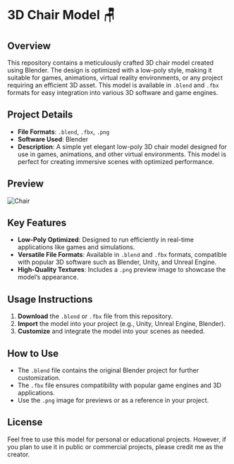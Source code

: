 # 3D Chair Model 🪑

## Overview
This repository contains a meticulously crafted 3D chair model created using Blender. The design is optimized with a low-poly style, making it suitable for games, animations, virtual reality environments, or any project requiring an efficient 3D asset. This model is available in `.blend` and `.fbx` formats for easy integration into various 3D software and game engines.

## Project Details
- **File Formats**: `.blend`, `.fbx`, `.png`
- **Software Used**: Blender
- **Description**: A simple yet elegant low-poly 3D chair model designed for use in games, animations, and other virtual environments. This model is perfect for creating immersive scenes with optimized performance.

## Preview

![Chair](https://github.com/user-attachments/assets/8516c5d5-14da-4cc7-9f2f-3c574ce13433)

## Key Features
- **Low-Poly Optimized**: Designed to run efficiently in real-time applications like games and simulations.
- **Versatile File Formats**: Available in `.blend` and `.fbx` formats, compatible with popular 3D software such as Blender, Unity, and Unreal Engine.
- **High-Quality Textures**: Includes a `.png` preview image to showcase the model’s appearance.

## Usage Instructions
1. **Download** the `.blend` or `.fbx` file from this repository.
2. **Import** the model into your project (e.g., Unity, Unreal Engine, Blender).
3. **Customize** and integrate the model into your scenes as needed.

## How to Use
- The `.blend` file contains the original Blender project for further customization.
- The `.fbx` file ensures compatibility with popular game engines and 3D applications.
- Use the `.png` image for previews or as a reference in your project.

## License
Feel free to use this model for personal or educational projects. However, if you plan to use it in public or commercial projects, please credit me as the creator.

